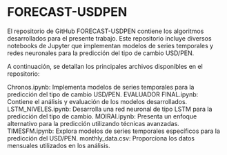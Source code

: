 # FORECAST-USDPEN


El repositorio de GitHub FORECAST-USDPEN contiene los algoritmos desarrollados para el presente trabajo. Este repositorio incluye diversos notebooks de Jupyter que implementan modelos de series temporales y redes neuronales para la predicción del tipo de cambio USD/PEN.

A continuación, se detallan los principales archivos disponibles en el repositorio:

Chronos.ipynb: Implementa modelos de series temporales para la predicción del tipo de cambio USD/PEN.
EVALUADOR FINAL.ipynb: Contiene el análisis y evaluación de los modelos desarrollados.
LSTM_NIVELES.ipynb: Desarrolla una red neuronal de tipo LSTM para la predicción del tipo de cambio.
MOIRAI.ipynb: Presenta un enfoque alternativo para la predicción utilizando técnicas avanzadas.
TIMESFM.ipynb: Explora modelos de series temporales específicos para la predicción del USD/PEN.
monthly_data.csv: Proporciona los datos mensuales utilizados en los análisis.

